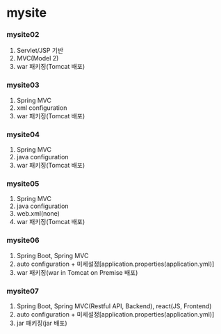# mysite

### mysite02
1.	Servlet/JSP 기반
2.	MVC(Model 2)
3.	war 패키징(Tomcat 배포)

### mysite03
1.	Spring MVC
2.	xml configuration
3.	war 패키징(Tomcat 배포)

### mysite04
1.	Spring MVC
2.	java configuration
3.	war 패키징(Tomcat 배포)

### mysite05
1.	Spring MVC
2.	java configuration
3.	web.xml(none)
4.	war 패키징(Tomcat 배포)

### mysite06
1.	Spring Boot, Spring MVC
2.	auto configuration + 미세설정[application.properties(application.yml)]
3.	war 패키징(war in Tomcat on Premise 배포)

### mysite07
1.	Spring Boot, Spring MVC(Restful API, Backend), react(JS, Frontend)
2.	auto configuration + 미세설정[application.properties(application.yml)] 
3.	jar 패키징(jar 배포)
